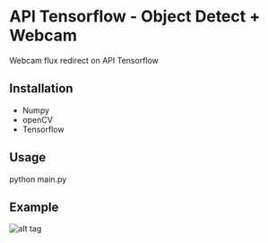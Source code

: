# API Tensorflow - Object Detect + Webcam #

Webcam flux redirect on API Tensorflow

## Installation

 - Numpy
 - openCV
 - Tensorflow

## Usage

python main.py

## Example

![alt tag](example.gif)
